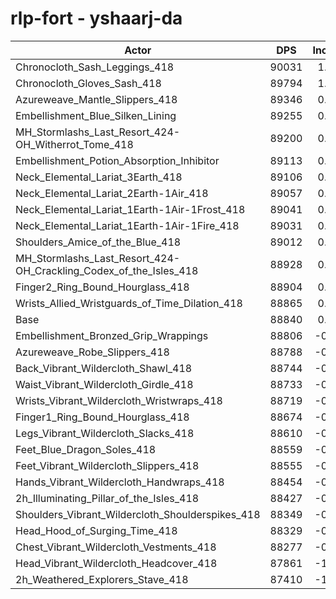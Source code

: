 # rlp-fort - yshaarj-da
| Actor | DPS | Increase |
|---|:---:|:---:|
|Chronocloth_Sash_Leggings_418|90031|1.34%|
|Chronocloth_Gloves_Sash_418|89794|1.07%|
|Azureweave_Mantle_Slippers_418|89346|0.57%|
|Embellishment_Blue_Silken_Lining|89255|0.47%|
|MH_Stormlashs_Last_Resort_424-OH_Witherrot_Tome_418|89200|0.41%|
|Embellishment_Potion_Absorption_Inhibitor|89113|0.31%|
|Neck_Elemental_Lariat_3Earth_418|89106|0.30%|
|Neck_Elemental_Lariat_2Earth-1Air_418|89057|0.24%|
|Neck_Elemental_Lariat_1Earth-1Air-1Frost_418|89041|0.23%|
|Neck_Elemental_Lariat_1Earth-1Air-1Fire_418|89031|0.21%|
|Shoulders_Amice_of_the_Blue_418|89012|0.19%|
|MH_Stormlashs_Last_Resort_424-OH_Crackling_Codex_of_the_Isles_418|88928|0.10%|
|Finger2_Ring_Bound_Hourglass_418|88904|0.07%|
|Wrists_Allied_Wristguards_of_Time_Dilation_418|88865|0.03%|
|Base|88840|0.00%|
|Embellishment_Bronzed_Grip_Wrappings|88806|-0.04%|
|Azureweave_Robe_Slippers_418|88788|-0.06%|
|Back_Vibrant_Wildercloth_Shawl_418|88744|-0.11%|
|Waist_Vibrant_Wildercloth_Girdle_418|88733|-0.12%|
|Wrists_Vibrant_Wildercloth_Wristwraps_418|88719|-0.14%|
|Finger1_Ring_Bound_Hourglass_418|88674|-0.19%|
|Legs_Vibrant_Wildercloth_Slacks_418|88610|-0.26%|
|Feet_Blue_Dragon_Soles_418|88559|-0.32%|
|Feet_Vibrant_Wildercloth_Slippers_418|88555|-0.32%|
|Hands_Vibrant_Wildercloth_Handwraps_418|88454|-0.43%|
|2h_Illuminating_Pillar_of_the_Isles_418|88427|-0.46%|
|Shoulders_Vibrant_Wildercloth_Shoulderspikes_418|88349|-0.55%|
|Head_Hood_of_Surging_Time_418|88329|-0.58%|
|Chest_Vibrant_Wildercloth_Vestments_418|88277|-0.63%|
|Head_Vibrant_Wildercloth_Headcover_418|87861|-1.10%|
|2h_Weathered_Explorers_Stave_418|87410|-1.61%|
